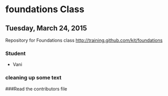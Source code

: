 # foundations Class
## Tuesday, March 24, 2015
Repository for Foundations class http://training.github.com/kit/foundations


### Student
* Vani

### cleaning up some text

###Read the contributors file
